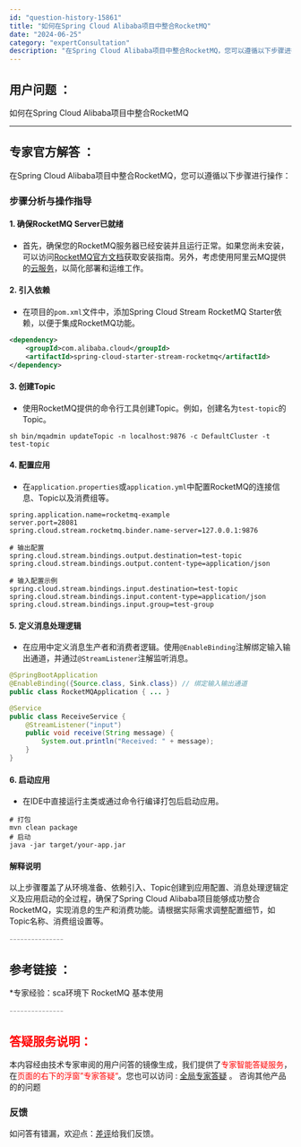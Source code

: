 ```yaml
---
id: "question-history-15861"
title: "如何在Spring Cloud Alibaba项目中整合RocketMQ"
date: "2024-06-25"
category: "expertConsultation"
description: "在Spring Cloud Alibaba项目中整合RocketMQ，您可以遵循以下步骤进行操作：### 步骤分析与操作指导#### 1. **确保RocketMQ Server已就绪**   - 首先，确保您的RocketMQ服务器已经安装并且运行正常。如果您尚未安装，可以访问[RocketMQ官"
---
```


## 用户问题 ： 
 如何在Spring Cloud Alibaba项目中整合RocketMQ  

---------------
## 专家官方解答 ：

在Spring Cloud Alibaba项目中整合RocketMQ，您可以遵循以下步骤进行操作：

### 步骤分析与操作指导

#### 1. **确保RocketMQ Server已就绪**
   - 首先，确保您的RocketMQ服务器已经安装并且运行正常。如果您尚未安装，可以访问[RocketMQ官方文档](https://rocketmq.apache.org/zh/docs/deploymentOperations/01deploy)获取安装指南。另外，考虑使用阿里云MQ提供的[云服务](https://www.aliyun.com/product/rocketmq?utm_content=se_1009650370)，以简化部署和运维工作。

#### 2. **引入依赖**
   - 在项目的`pom.xml`文件中，添加Spring Cloud Stream RocketMQ Starter依赖，以便于集成RocketMQ功能。
   ```xml
   <dependency>
       <groupId>com.alibaba.cloud</groupId>
       <artifactId>spring-cloud-starter-stream-rocketmq</artifactId>
   </dependency>
   ```

#### 3. **创建Topic**
   - 使用RocketMQ提供的命令行工具创建Topic。例如，创建名为`test-topic`的Topic。
   ```shell
   sh bin/mqadmin updateTopic -n localhost:9876 -c DefaultCluster -t test-topic
   ```

#### 4. **配置应用**
   - 在`application.properties`或`application.yml`中配置RocketMQ的连接信息、Topic以及消费组等。
   ```properties
   spring.application.name=rocketmq-example
   server.port=28081
   spring.cloud.stream.rocketmq.binder.name-server=127.0.0.1:9876
   
   # 输出配置
   spring.cloud.stream.bindings.output.destination=test-topic
   spring.cloud.stream.bindings.output.content-type=application/json
   
   # 输入配置示例
   spring.cloud.stream.bindings.input.destination=test-topic
   spring.cloud.stream.bindings.input.content-type=application/json
   spring.cloud.stream.bindings.input.group=test-group
   ```

#### 5. **定义消息处理逻辑**
   - 在应用中定义消息生产者和消费者逻辑。使用`@EnableBinding`注解绑定输入输出通道，并通过`@StreamListener`注解监听消息。
   ```java
   @SpringBootApplication
   @EnableBinding({Source.class, Sink.class}) // 绑定输入输出通道
   public class RocketMQApplication { ... }

   @Service
   public class ReceiveService {
       @StreamListener("input")
       public void receive(String message) {
           System.out.println("Received: " + message);
       }
   }
   ```

#### 6. **启动应用**
   - 在IDE中直接运行主类或通过命令行编译打包后启动应用。
   
   ```shell
   # 打包
   mvn clean package
   # 启动
   java -jar target/your-app.jar
   ```

#### 解释说明
以上步骤覆盖了从环境准备、依赖引入、Topic创建到应用配置、消息处理逻辑定义及应用启动的全过程，确保了Spring Cloud Alibaba项目能够成功整合RocketMQ，实现消息的生产和消费功能。请根据实际需求调整配置细节，如Topic名称、消费组设置等。


<font color="#949494">---------------</font> 


## 参考链接 ：

*专家经验：sca环境下 RocketMQ 基本使用 


 <font color="#949494">---------------</font> 
 


## <font color="#FF0000">答疑服务说明：</font> 

本内容经由技术专家审阅的用户问答的镜像生成，我们提供了<font color="#FF0000">专家智能答疑服务</font>，在<font color="#FF0000">页面的右下的浮窗”专家答疑“</font>。您也可以访问 : [全局专家答疑](https://answer.opensource.alibaba.com/docs/intro) 。 咨询其他产品的的问题

### 反馈
如问答有错漏，欢迎点：[差评](https://ai.nacos.io/user/feedbackByEnhancerGradePOJOID?enhancerGradePOJOId=15877)给我们反馈。
